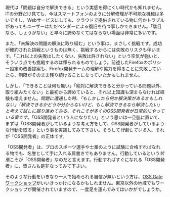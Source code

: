 
現代は「問題は自分で解決できる」という実感を得にくい時代かも知れません。ITの分野だけ見ても、今はスマートフォンのように分解修理が不可能な機械は多いですし、Webサービスにしても、クラウドで提供されている物に何かトラブルがあってもユーザーはただベンダーによる復旧を待つ事しかできません。「駄目なら、しょうがない」と早々に諦めなくてはならない場面は非常に多いです。

また、「未解決の問題の解決に取り組む」という事は、まさしく挑戦です。成功が確約された挑戦というものは無く、挑戦するからには失敗のリスクも伴います。「これ以上の失敗はしたくない、失敗は許されない」という空気が強いと、そういう点でも挑戦するのは憚られるものでしょう。前述したFirefoxのポリシー設定の改善提案も、Firefox開発チームの理解や協力を得ることに失敗していたら、制限がそのまま残り続けることになっていたかもしれません。

しかし、「できることは何も無い」「絶対に解決できると分かっている問題以外、取り組みたくない」と最初から諦めていると、それ以上知識も深まらなければ経験も増えません。*問題に遭遇した時、「もしかしたら何か解決策があるかもしれない」「解決できるかどうか分からないけど、もし解決できるなら解決したい」と考えて試しに掘り進めてみる、それこそが多くのOSS開発者が日常的にやっている事です*。「OSS開発者という人になりたい」という思いは一旦脇に置いて、まずは「OSS開発者がしているような考え方をして、OSS開発者がしているような行動を取る」という事を実践してみて下さい。そうして*行動している*人、それが「OSS開発者」の正体です。

「OSS開発者」は、プロのスポーツ選手や士業のように試験に合格すればなれる物でも、名誉として手に入れる肩書きでもありません。行動しているという*状態*こそが「OSS開発者」なのだと言えます。行動すればすぐになれる「OSS開発者」に、皆さんも是非なってみて下さい。

そのような行動をいきなり一人で始められる自信が無いという方は、[OSS Gateワークショップ](https://oss-gate.github.io/)がいいきっかけになるかもしれません。東京以外の地域でもワークショップが開催されていますので、一度足を運んでみてはいかがでしょうか。

